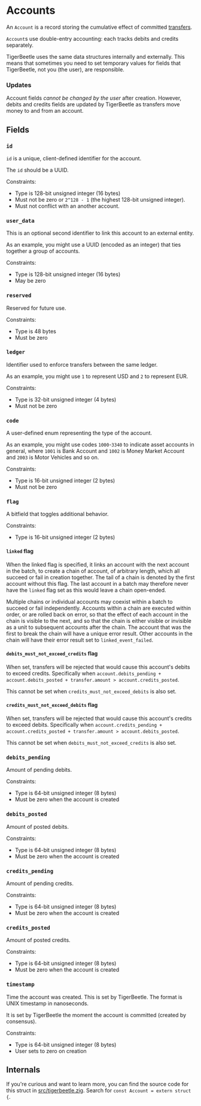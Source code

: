 # Accounts
An `Account` is a record storing the cumulative effect of committed [transfers](./transfers.md).

`Account`s use double-entry accounting: each tracks debits and credits separately.

TigerBeetle uses the same data structures internally and
externally. This means that sometimes you need to set temporary values
for fields that TigerBeetle, not you (the user), are responsible.

### Updates

Account fields *cannot be changed by the user* after
creation. However, debits and credits fields are updated by
TigerBeetle as transfers move money to and from an account.

## Fields

### `id`

`id` is a unique, client-defined identifier for the account.

The `id` should be a UUID.

Constraints:

* Type is 128-bit unsigned integer (16 bytes)
* Must not be zero or `2^128 - 1` (the highest 128-bit unsigned integer).
* Must not conflict with an another account.

### `user_data`

This is an optional second identifier to link this account to an
external entity.

As an example, you might use a UUID (encoded as an integer) that
ties together a group of accounts.

Constraints:

* Type is 128-bit unsigned integer (16 bytes)
* May be zero

### `reserved`

Reserved for future use.

Constraints:

* Type is 48 bytes
* Must be zero

### `ledger`

Identifier used to enforce transfers between the same ledger.

As an example, you might use `1` to represent USD and `2` to represent
EUR.

Constraints:

* Type is 32-bit unsigned integer (4 bytes)
* Must not be zero

### `code`

A user-defined enum representing the type of the account.

As an example, you might use codes `1000`-`3340` to indicate asset
accounts in general, where `1001` is Bank Account and `1002` is Money
Market Account and `2003` is Motor Vehicles and so on.

Constraints:

* Type is 16-bit unsigned integer (2 bytes)
* Must not be zero

### `flag`

A bitfield that toggles additional behavior.

Constraints:

* Type is 16-bit unsigned integer (2 bytes)

#### `linked` flag

When the linked flag is specified, it links an account with the next
account in the batch, to create a chain of account, of arbitrary
length, which all succeed or fail in creation together. The tail of a
chain is denoted by the first account without this flag. The last
account in a batch may therefore never have the `linked` flag set as
this would leave a chain open-ended.

Multiple chains or individual accounts may coexist within a batch to
succeed or fail independently. Accounts within a chain are executed
within order, or are rolled back on error, so that the effect of each
account in the chain is visible to the next, and so that the chain is
either visible or invisible as a unit to subsequent accounts after the
chain. The account that was the first to break the chain will have a
unique error result. Other accounts in the chain will have their error
result set to `linked_event_failed`.

#### `debits_must_not_exceed_credits` flag

When set, transfers will be rejected that would cause this account's
debits to exceed credits. Specifically when `account.debits_pending +
account.debits_posted + transfer.amount > account.credits_posted`.

This cannot be set when `credits_must_not_exceed_debits` is also set.

#### `credits_must_not_exceed_debits` flag

When set, transfers will be rejected that would cause this account's
credits to exceed debits. Specifically when `account.credits_pending +
account.credits_posted + transfer.amount > account.debits_posted`.

This cannot be set when `debits_must_not_exceed_credits` is also set.

### `debits_pending`

Amount of pending debits.

Constraints:

* Type is 64-bit unsigned integer (8 bytes)
* Must be zero when the account is created

### `debits_posted`

Amount of posted debits.

Constraints:

* Type is 64-bit unsigned integer (8 bytes)
* Must be zero when the account is created

### `credits_pending`

Amount of pending credits.

Constraints:

* Type is 64-bit unsigned integer (8 bytes)
* Must be zero when the account is created

### `credits_posted`

Amount of posted credits.

Constraints:

* Type is 64-bit unsigned integer (8 bytes)
* Must be zero when the account is created

### `timestamp`

Time the account was created. This is set by TigerBeetle. The format
is UNIX timestamp in nanoseconds.

It is set by TigerBeetle the moment the account is committed (created
by consensus).

Constraints:

* Type is 64-bit unsigned integer (8 bytes)
* User sets to zero on creation

## Internals

If you're curious and want to learn more, you can find the source code
for this struct in
[src/tigerbeetle.zig](https://github.com/tigerbeetledb/tigerbeetle/blob/main/src/tigerbeetle.zig). Search
for `const Account = extern struct {`.
